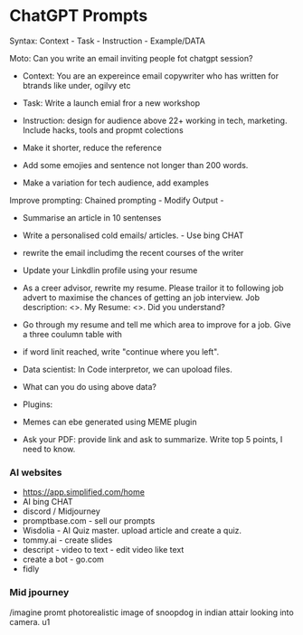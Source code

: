 
# ChatGPT Prompts

Syntax: Context - Task - Instruction - Example/DATA

Moto: Can you write an email inviting people fot chatgpt session?
- Context: You are an expereince email copywriter who has written for btrands like under, ogilvy etc
- Task: Write a launch emial fror a new workshop
- Instruction: design for audience above 22+ working in tech, marketing. Include hacks, tools and propmt colections


- Make it shorter, reduce the reference
- Add some emojies and sentence not longer than 200 words.
- Make a variation for tech audience, add examples

Improve prompting: Chained prompting - Modify Output - 
- Summarise an article in 10 sentenses
-  Write a personalised cold emails/ articles. - Use bing CHAT
-  rewrite the email includimg the recent courses of the writer
-  Update your Linkdlin profile using your resume
- As a creer advisor, rewrite my resume. Please trailor it to following job advert to maximise the chances of getting an job interview. Job description: <>. My Resume: <>. Did you understand?
- Go through my resume and tell me which area to improve for a job. Give a three coulumn table with 
- if word linit reached, write "continue where you left".


- Data scientist: In Code interpretor, we can upoload files.
- What can you do using above data?

- Plugins:
- Memes can ebe generated using MEME plugin
- Ask your PDF: provide link and ask to summarize. Write top 5 points, I need to know. 

### AI websites
- https://app.simplified.com/home
- AI bing CHAT
- discord / Midjourney
- promptbase.com - sell our prompts
- Wisdolia -  AI Quiz master. upload article and create a quiz.
- tommy.ai - create slides
- descript - video to text - edit video like text
- create a bot - go.com
- fidly

### Mid jpourney
/imagine promt photorealistic image of snoopdog in indian attair looking into camera.
u1
